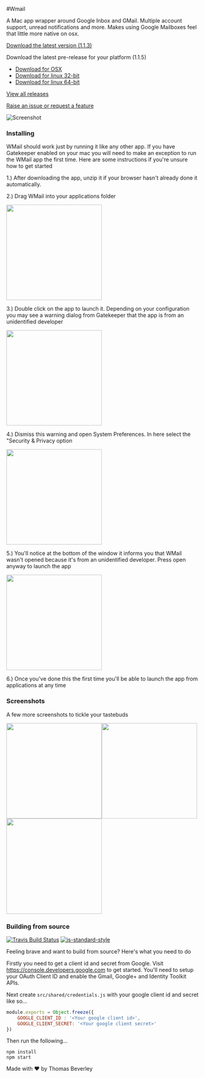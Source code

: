 #Wmail

A Mac app wrapper around Google Inbox and GMail. Multiple account support, unread notifications and more. Makes using Google Mailboxes feel that little more native on osx.

[Download the latest version (1.1.3)](https://github.com/Thomas101/wmail/releases/download/v1.1.3/WMail_1_1_3.zip)

Download the latest pre-release for your platform (1.1.5) 

* [Download for OSX](https://github.com/Thomas101/wmail/releases/download/v1.1.5/WMail_1_1_5_osx_prerelease.zip)
* [Download for linux 32-bit](https://github.com/Thomas101/wmail/releases/download/v1.1.5/WMail_1_1_5_linux32_prerelease.zip)
* [Download for linux 64-bit](https://github.com/Thomas101/wmail/releases/download/v1.1.5/WMail_1_1_5_linux64_prerelease.zip.zip)

[View all releases](https://github.com/Thomas101/wmail/releases)

[Raise an issue or request a feature](https://github.com/Thomas101/wmail/issues)

![Screenshot](https://raw.githubusercontent.com/Thomas101/wmail/master/github_images/screenshot1.png "Screenshot")

### Installing
WMail should work just by running it like any other app. If you have Gatekeeper enabled on your mac you will need to make an exception to run the WMail app the first time. Here are some instructions if you're unsure how to get started

1.) After downloading the app, unzip it if your browser hasn't already done it automatically.

2.) Drag WMail into your applications folder

<a href="https://raw.githubusercontent.com/Thomas101/wmail/master/github_images/setup1.png" target="_blank"><img src="https://raw.githubusercontent.com/Thomas101/wmail/master/github_images/setup1.png" height="250" /></a>

3.) Double click on the app to launch it. Depending on your configuration you may see a warning dialog from Gatekeeper that the app is from an unidentified developer

<a href="https://raw.githubusercontent.com/Thomas101/wmail/master/github_images/setup2.png" target="_blank"><img src="https://raw.githubusercontent.com/Thomas101/wmail/master/github_images/setup2.png" height="250" /></a>

4.) Dismiss this warning and open System Preferences. In here select the "Security & Privacy option

<a href="https://raw.githubusercontent.com/Thomas101/wmail/master/github_images/setup3.png" target="_blank"><img src="https://raw.githubusercontent.com/Thomas101/wmail/master/github_images/setup3.png" height="250" /></a>

5.) You'll notice at the bottom of the window it informs you that WMail wasn't opened because it's from an unidentified developer. Press open anyway to launch the app

<a href="https://raw.githubusercontent.com/Thomas101/wmail/master/github_images/setup4.png" target="_blank"><img src="https://raw.githubusercontent.com/Thomas101/wmail/master/github_images/setup4.png" height="250" /></a>

6.) Once you've done this the first time you'll be able to launch the app from applications at any time

### Screenshots
A few more screenshots to tickle your tastebuds

<a href="https://raw.githubusercontent.com/Thomas101/wmail/master/github_images/screenshot1.png" target="_blank"><img src="https://raw.githubusercontent.com/Thomas101/wmail/master/github_images/screenshot1.png" height="250" /></a><a href="https://raw.githubusercontent.com/Thomas101/wmail/master/github_images/screenshot2.png" target="_blank"><img src="https://raw.githubusercontent.com/Thomas101/wmail/master/github_images/screenshot2.png" height="250" /></a><a href="https://raw.githubusercontent.com/Thomas101/wmail/master/github_images/screenshot3.png" target="_blank"><img src="https://raw.githubusercontent.com/Thomas101/wmail/master/github_images/screenshot3.png" height="250" /></a>


### Building from source

[![Travis Build Status](https://img.shields.io/travis/Thomas101/wmail.svg)](http://travis-ci.org/Thomas101/wmail)
[![js-standard-style](https://img.shields.io/badge/code%20style-standard-brightgreen.svg)](http://standardjs.com/)

Feeling brave and want to build from source? Here's what you need to do

Firstly you need to get a client id and secret from Google. Visit https://console.developers.google.com to get started. You'll need to setup your OAuth Client ID and enable the Gmail, Google+ and Identity Toolkit APIs.

Next create `src/shared/credentials.js` with your google client id and secret like so...

```js
module.exports = Object.freeze({
	GOOGLE_CLIENT_ID : '<Your google client id>',
	GOOGLE_CLIENT_SECRET: '<Your google client secret>'
})
```

Then run the following...

```
npm install
npm start
```



Made with ♥ by Thomas Beverley
